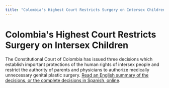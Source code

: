 ```yaml
---
title: "Colombia's Highest Court Restricts Surgery on Intersex Children"
---
```


# Colombia's Highest Court Restricts Surgery on Intersex Children

The Constitutional Court of Colombia has issued three decisions which establish important protections of the human rights of intersex people and restrict the authority of parents and physicians to authorize medically unnecessary genital plastic surgery. [Read an English summary of the decisions, or the complete decisions in Spanish, online][1].

 [1]: /colombia
